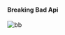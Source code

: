 #### Breaking Bad Api

![bb](https://user-images.githubusercontent.com/68760595/149951897-fd131948-ae78-4c39-a18f-a74201974c60.png)

